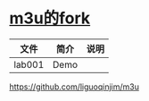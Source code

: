 # [m3u的fork](https://github.com/liguoqinjim/m3u)

|文件|简介|说明|
|---|---|---|
|lab001|Demo | |
https://github.com/liguoqinjim/m3u